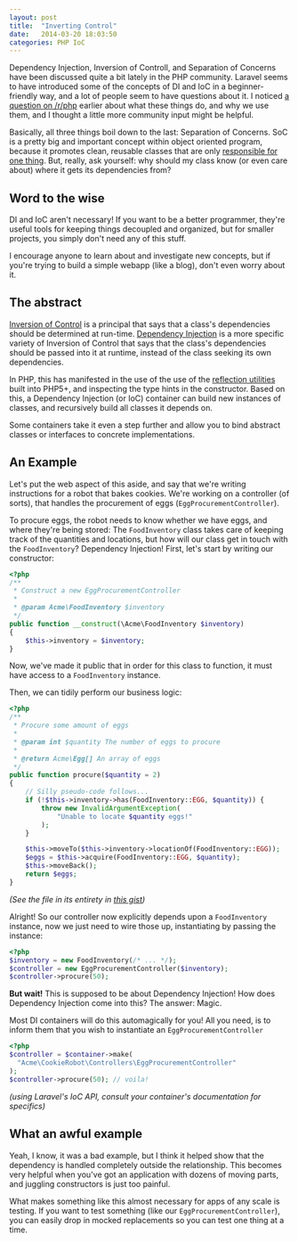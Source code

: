 ```yaml
---
layout: post
title:  "Inverting Control"
date:   2014-03-20 18:03:50
categories: PHP IoC
---
```


Dependency Injection, Inversion of Controll, and Separation of Concerns
have been discussed quite a bit lately in the PHP community.  Laravel
seems to have introduced some of the concepts of DI and IoC in a
beginner-friendly way, and a lot of people seem to have questions about
it.  I noticed [a question on /r/php][reddit-ioc] earlier about what
these things do, and why we use them, and I thought a little more
community input might be helpful.

<!-- more -->

Basically, all three things boil down to the last: Separation of
Concerns.  SoC is a pretty big and important concept within object
oriented program, because it promotes clean, reusable classes that are
only [responsible for one thing][single-responsibility]. But, really,
ask yourself: why should my class know (or even care about) where it
gets its dependencies from?

## Word to the wise

DI and IoC aren't necessary! If you want to be a better programmer,
they're useful tools for keeping things decoupled and organized, but for
smaller projects, you simply don't need any of this stuff.

I encourage anyone to learn about and investigate new concepts, but if
you're trying to build a simple webapp (like a blog), don't even worry
about it.

## The abstract

[Inversion of Control][ioc] is a principal that says that a class's
dependencies should be determined at run-time.  [Dependency Injection][di] is
a more specific variety of Inversion of Control that says that the
class's dependencies should be passed into it at runtime, instead of the
class seeking its own dependencies.

In PHP, this has manifested in the use of the use of the [reflection
utilities][php-reflection] built into PHP5+, and inspecting the type
hints in the constructor.  Based on this, a Dependency Injection (or
IoC) container can build new instances of classes, and recursively build
all classes it depends on.

Some containers take it even a step further and allow you to bind
abstract classes or interfaces to concrete implementations.

## An Example

Let's put the web aspect of this aside, and say that we're writing
instructions for a robot that bakes cookies.  We're working on a
controller (of sorts), that handles the procurement of eggs
(`EggProcurementController`).

To procure eggs, the robot needs to know whether we have eggs, and where
they're being stored: The `FoodInventory` class takes care of keeping
track of the quantities and locations, but how will our class get in
touch with the `FoodInventory`?  Dependency Injection! First, let's
start by writing our constructor:

```php
<?php
/**
 * Construct a new EggProcurementController
 *
 * @param Acme\FoodInventory $inventory
 */
public function __construct(\Acme\FoodInventory $inventory)
{
    $this->inventory = $inventory;
}
```

Now, we've made it public that in order for this class to function, it
must have access to a `FoodInventory` instance.

Then, we can tidily perform our business logic:

```php
<?php
/**
 * Procure some amount of eggs
 *
 * @param int $quantity The number of eggs to procure
 *
 * @return Acme\Egg[] An array of eggs
 */
public function procure($quantity = 2)
{
    // Silly pseudo-code follows...
    if (!$this->inventory->has(FoodInventory::EGG, $quantity)) {
        throw new InvalidArgumentException(
            "Unable to locate $quantity eggs!"
        );
    }

    $this->moveTo($this->inventory->locationOf(FoodInventory::EGG));
    $eggs = $this->acquire(FoodInventory::EGG, $quantity);
    $this->moveBack();
    return $eggs;
}
```
_(See the file in its entirety in [this gist][gist-src])_

Alright! So our controller now explicitly depends upon a `FoodInventory`
instance, now we just need to wire those up, instantiating by passing
the instance:

```php
<?php
$inventory = new FoodInventory(/* ... */);
$controller = new EggProcurementController($inventory);
$controller->procure(50);
```

__But wait!__ This is supposed to be about Dependency Injection!  How
does Dependency Injection come into this?  The answer: Magic.

Most DI containers will do this automagically for you!  All you need, is
to inform them that you wish to instantiate an
`EggProcurementController` 

```php
<?php
$controller = $container->make(
  "Acme\CookieRobot\Controllers\EggProcurementController"
);
$controller->procure(50); // voila!
```
_(using Laravel's IoC API, consult your container's documentation for
specifics)_

## What an awful example

Yeah, I know, it was a bad example, but I think it helped show that the
dependency is handled completely outside the relationship. This becomes
very helpful when you've got an application with dozens of moving parts,
and juggling constructors is just too painful.

What makes something like this almost necessary for apps of any scale is
testing.  If you want to test something (like our `EggProcurementController`),
you can easily drop in mocked replacements so you can test one thing at
a time.

[ioc]: http://en.wikipedia.org/wiki/Inversion_of_Control
[di]: http://en.wikipedia.org/wiki/Dependency_Injection
[reddit-ioc]: http://www.reddit.com/r/PHP/comments/20xxnr/full_working_example_of_a_di_container_in_action/
[single-responsibility]: http://en.wikipedia.org/wiki/Single_responsibility_principle
[php-reflection]: http://php.net/reflection
[gist-src]: https://gist.github.com/clarkf/9678425
